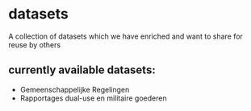 # datasets
A collection of datasets which we have enriched and want to share for reuse by others

## currently available datasets:
- Gemeenschappelijke Regelingen
- Rapportages dual-use en militaire goederen

